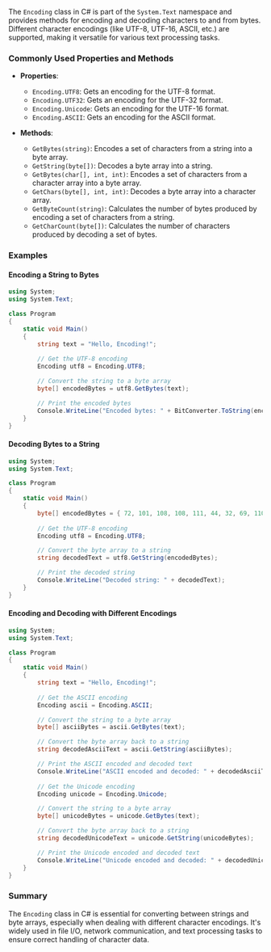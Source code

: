 The `Encoding` class in C# is part of the `System.Text` namespace and provides methods for encoding and decoding characters to and from bytes. Different character encodings (like UTF-8, UTF-16, ASCII, etc.) are supported, making it versatile for various text processing tasks.

### Commonly Used Properties and Methods

- **Properties**:
  - `Encoding.UTF8`: Gets an encoding for the UTF-8 format.
  - `Encoding.UTF32`: Gets an encoding for the UTF-32 format.
  - `Encoding.Unicode`: Gets an encoding for the UTF-16 format.
  - `Encoding.ASCII`: Gets an encoding for the ASCII format.

- **Methods**:
  - `GetBytes(string)`: Encodes a set of characters from a string into a byte array.
  - `GetString(byte[])`: Decodes a byte array into a string.
  - `GetBytes(char[], int, int)`: Encodes a set of characters from a character array into a byte array.
  - `GetChars(byte[], int, int)`: Decodes a byte array into a character array.
  - `GetByteCount(string)`: Calculates the number of bytes produced by encoding a set of characters from a string.
  - `GetCharCount(byte[])`: Calculates the number of characters produced by decoding a set of bytes.

### Examples

#### Encoding a String to Bytes

```csharp
using System;
using System.Text;

class Program
{
    static void Main()
    {
        string text = "Hello, Encoding!";
        
        // Get the UTF-8 encoding
        Encoding utf8 = Encoding.UTF8;

        // Convert the string to a byte array
        byte[] encodedBytes = utf8.GetBytes(text);

        // Print the encoded bytes
        Console.WriteLine("Encoded bytes: " + BitConverter.ToString(encodedBytes));
    }
}
```

#### Decoding Bytes to a String

```csharp
using System;
using System.Text;

class Program
{
    static void Main()
    {
        byte[] encodedBytes = { 72, 101, 108, 108, 111, 44, 32, 69, 110, 99, 111, 100, 105, 110, 103, 33 };
        
        // Get the UTF-8 encoding
        Encoding utf8 = Encoding.UTF8;

        // Convert the byte array to a string
        string decodedText = utf8.GetString(encodedBytes);

        // Print the decoded string
        Console.WriteLine("Decoded string: " + decodedText);
    }
}
```

#### Encoding and Decoding with Different Encodings

```csharp
using System;
using System.Text;

class Program
{
    static void Main()
    {
        string text = "Hello, Encoding!";
        
        // Get the ASCII encoding
        Encoding ascii = Encoding.ASCII;

        // Convert the string to a byte array
        byte[] asciiBytes = ascii.GetBytes(text);

        // Convert the byte array back to a string
        string decodedAsciiText = ascii.GetString(asciiBytes);

        // Print the ASCII encoded and decoded text
        Console.WriteLine("ASCII encoded and decoded: " + decodedAsciiText);
        
        // Get the Unicode encoding
        Encoding unicode = Encoding.Unicode;

        // Convert the string to a byte array
        byte[] unicodeBytes = unicode.GetBytes(text);

        // Convert the byte array back to a string
        string decodedUnicodeText = unicode.GetString(unicodeBytes);

        // Print the Unicode encoded and decoded text
        Console.WriteLine("Unicode encoded and decoded: " + decodedUnicodeText);
    }
}
```

### Summary

The `Encoding` class in C# is essential for converting between strings and byte arrays, especially when dealing with different character encodings. It's widely used in file I/O, network communication, and text processing tasks to ensure correct handling of character data.